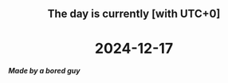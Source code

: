 <h2 align=center>The day is currently [with UTC+0]</h2>
<h1 align=center><!--TIME BEGIN-->2024-12-17<!--TIME END--></h1>
<h5>Made by a bored guy</h5>
